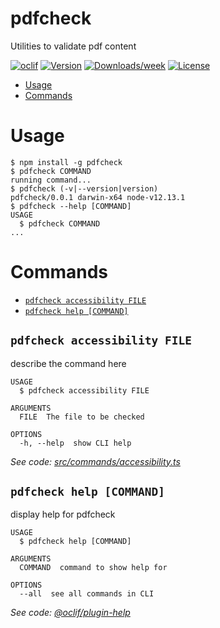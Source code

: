 pdfcheck
========

Utilities to validate pdf content

[![oclif](https://img.shields.io/badge/cli-oclif-brightgreen.svg)](https://oclif.io)
[![Version](https://img.shields.io/npm/v/pdfcheck.svg)](https://npmjs.org/package/pdfcheck)
[![Downloads/week](https://img.shields.io/npm/dw/pdfcheck.svg)](https://npmjs.org/package/pdfcheck)
[![License](https://img.shields.io/npm/l/pdfcheck.svg)](https://github.com/theBenForce/pdfcheck/blob/master/package.json)

<!-- toc -->
* [Usage](#usage)
* [Commands](#commands)
<!-- tocstop -->
# Usage
<!-- usage -->
```sh-session
$ npm install -g pdfcheck
$ pdfcheck COMMAND
running command...
$ pdfcheck (-v|--version|version)
pdfcheck/0.0.1 darwin-x64 node-v12.13.1
$ pdfcheck --help [COMMAND]
USAGE
  $ pdfcheck COMMAND
...
```
<!-- usagestop -->
# Commands
<!-- commands -->
* [`pdfcheck accessibility FILE`](#pdfcheck-accessibility-file)
* [`pdfcheck help [COMMAND]`](#pdfcheck-help-command)

## `pdfcheck accessibility FILE`

describe the command here

```
USAGE
  $ pdfcheck accessibility FILE

ARGUMENTS
  FILE  The file to be checked

OPTIONS
  -h, --help  show CLI help
```

_See code: [src/commands/accessibility.ts](https://github.com/drg-adaptive/pdfcheck/blob/v0.0.1/src/commands/accessibility.ts)_

## `pdfcheck help [COMMAND]`

display help for pdfcheck

```
USAGE
  $ pdfcheck help [COMMAND]

ARGUMENTS
  COMMAND  command to show help for

OPTIONS
  --all  see all commands in CLI
```

_See code: [@oclif/plugin-help](https://github.com/oclif/plugin-help/blob/v2.2.3/src/commands/help.ts)_
<!-- commandsstop -->
